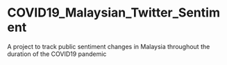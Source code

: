 # COVID19_Malaysian_Twitter_Sentiment
A project to track public sentiment changes in Malaysia throughout the duration of the COVID19 pandemic
